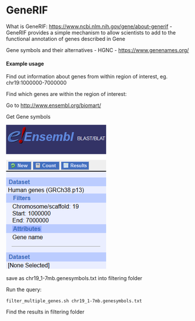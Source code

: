# GeneRIF

What is GeneRIF: https://www.ncbi.nlm.nih.gov/gene/about-generif -  GeneRIF provides a simple mechanism to allow scientists to add to the functional annotation of genes described in Gene 

Gene symbols and their alternatives - HGNC - https://www.genenames.org/

#### Example usage

Find out information about genes from within region of interest, eg. chr19:1000000-7000000

Find which genes are within the region of interest: 

Go to http://www.ensembl.org/biomart/

Get Gene symbols

![Ensembl](img/ensembl.png)

save as chr19_1-7mb.genesymbols.txt into filtering folder

Run the query:

```
filter_multiple_genes.sh chr19_1-7mb.genesymbols.txt
```

Find the results in filtering folder
